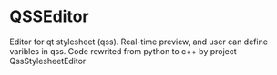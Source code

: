 # QSSEditor
Editor for qt stylesheet (qss). Real-time preview, and user can define varibles in qss. Code rewrited from python to c++ by project QssStylesheetEditor
